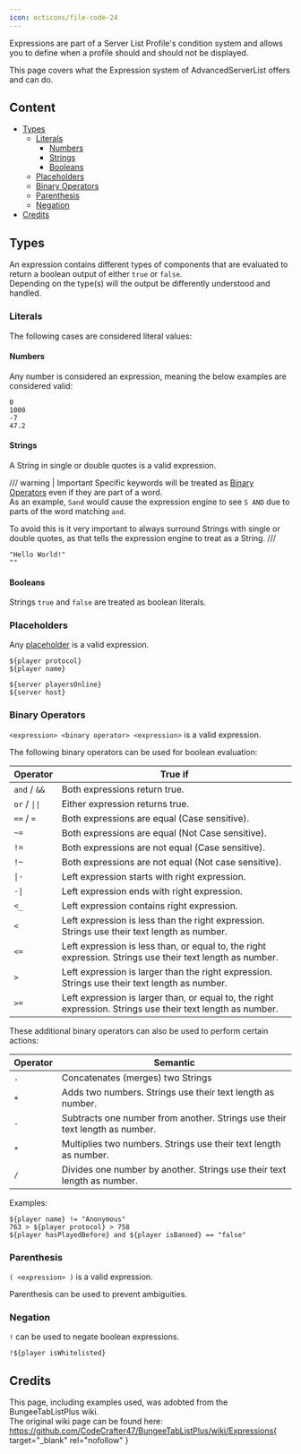 ```yaml
---
icon: octicons/file-code-24
---
```


Expressions are part of a Server List Profile's condition system and allows you to define when a profile should and should not be displayed.

This page covers what the Expression system of AdvancedServerList offers and can do.

## Content

- [Types](#types)
    - [Literals](#literals)
        - [Numbers](#numbers)
        - [Strings](#strings)
        - [Booleans](#booleans)
    - [Placeholders](#placeholders)
    - [Binary Operators](#binary-operators)
    - [Parenthesis](#parenthesis)
    - [Negation](#negation)
- [Credits](#credits)

## Types

An expression contains different types of components that are evaluated to return a boolean output of either `true` or `false`.  
Depending on the type(s) will the output be differently understood and handled.

### Literals

The following cases are considered literal values:

#### Numbers

Any number is considered an expression, meaning the below examples are considered valid:

```
0
1000
-7
47.2
```

#### Strings

A String in single or double quotes is a valid expression.

/// warning | Important
Specific keywords will be treated as [Binary Operators](#binary-operators) even if they are part of a word.  
As an example, `Sand` would cause the expression engine to see `S AND` due to parts of the word matching `and`.

To avoid this is it very important to always surround Strings with single or double quotes, as that tells the expression engine to treat as a String.
///

```
"Hello World!"
""
```

#### Booleans

Strings `true` and `false` are treated as boolean literals.

### Placeholders

Any [placeholder](placeholders.md) is a valid expression.

```
${player protocol}
${player name}

${server playersOnline}
${server host}
```

### Binary Operators

`<expression> <binary operator> <expression>` is a valid expression.

The following binary operators can be used for boolean evaluation:

| Operator      | True if                                                                                                     |
|---------------|-------------------------------------------------------------------------------------------------------------|
| `and` / `&&`  | Both expressions return true.                                                                               |
| `or` / `\|\|` | Either expression returns true.                                                                             |
| `==` / `=`    | Both expressions are equal (Case sensitive).                                                                |
| `~=`          | Both expressions are equal (Not Case sensitive).                                                            |
| `!=`          | Both expressions are not equal (Case sensitive).                                                            |
| `!~`          | Both expressions are not equal (Not case sensitive).                                                        |
| `\|-`         | Left expression starts with right expression.                                                               |
| `-\|`         | Left expression ends with right expression.                                                                 |
| `<_`          | Left expression contains right expression.                                                                  |
| `<`           | Left expression is less than the right expression. Strings use their text length as number.                 |
| `<=`          | Left expression is less than, or equal to, the right expression. Strings use their text length as number.   |
| `>`           | Left expression is larger than the right expression. Strings use their text length as number.               |
| `>=`          | Left expression is larger than, or equal to, the right expression. Strings use their text length as number. |

These additional binary operators can also be used to perform certain actions:

| Operator | Semantic                                                                    |
|----------|-----------------------------------------------------------------------------|
| `.`      | Concatenates (merges) two Strings                                           |
| `+`      | Adds two numbers. Strings use their text length as number.                  |
| `-`      | Subtracts one number from another. Strings use their text length as number. |
| `*`      | Multiplies two numbers. Strings use their text length as number.            |
| `/`      | Divides one number by another. Strings use their text length as number.     |

Examples:  
```
${player name} != "Anonymous"
763 > ${player protocol} > 758
${player hasPlayedBefore} and ${player isBanned} == "false"
```

### Parenthesis

`( <expression> )` is a valid expression.

Parenthesis can be used to prevent ambiguities.

### Negation

`!` can be used to negate boolean expressions.

```
!${player isWhitelisted}
```

## Credits

This page, including examples used, was adobted from the BungeeTabListPlus wiki.  
The original wiki page can be found here: https://github.com/CodeCrafter47/BungeeTabListPlus/wiki/Expressions{ target="_blank" rel="nofollow" }